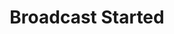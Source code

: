 ---
title: Broadcast Started
description: Trigger for YouTube broadcast starting
variables: []
commonVariables:
  - YouTubeBroadcaster
  - YouTubeBroadcast
---